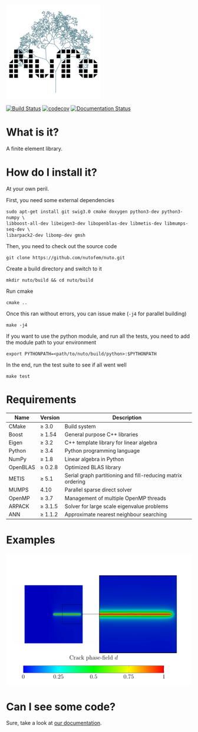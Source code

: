 ![alt text](doc/images/NuTo_logo.png "NuTo logo")

[![Build Status](https://travis-ci.org/nutofem/nuto.svg?branch=master)](https://travis-ci.org/nutofem/nuto)
[![codecov](https://codecov.io/gh/nutofem/nuto/branch/master/graph/badge.svg)](https://codecov.io/gh/nutofem/nuto)
[![Documentation Status](https://readthedocs.org/projects/nuto/badge/?version=master)](http://nuto.readthedocs.io/en/master/?badge=master)

# What is it?

A finite element library.

# How do I install it?

At your own peril.

First, you need some external dependencies

```
sudo apt-get install git swig3.0 cmake doxygen python3-dev python3-numpy \
libboost-all-dev libeigen3-dev libopenblas-dev libmetis-dev libmumps-seq-dev \
libarpack2-dev libomp-dev gmsh
```

Then, you need to check out the source code

```
git clone https://github.com/nutofem/nuto.git
```

Create a build directory and switch to it

```
mkdir nuto/build && cd nuto/build
```

Run cmake

```
cmake ..
```

Once this ran without errors, you can issue make (`-j4` for parallel building)

```
make -j4
```

If you want to use the python module, and run all the tests, you need to add 
the module path to your environment

```
export PYTHONPATH=<path/to/nuto/build/python>:$PYTHONPATH
```

In the end, run the test suite to see if all went well

```
make test
```
# Requirements

| Name     | Version | Description                                                 |
| -------- | ------- | ----------------------------------------------------------- |
| CMake    | ≥ 3.0   | Build system                                                |
| Boost    | ≥ 1.54  | General purpose C++ libraries                               |
| Eigen    | ≥ 3.2   | C++ template library for linear algebra                     |
| Python   | ≥ 3.4   | Python programming language                                 |
| NumPy    | ≥ 1.8   | Linear algebra in Python                                    |
| OpenBLAS | ≥ 0.2.8 | Optimized BLAS library                                      |
| METIS    | ≥ 5.1   | Serial graph partitioning and fill-reducing matrix ordering |
| MUMPS    | 4.10    | Parallel sparse direct solver                               |
| OpenMP   | ≥ 3.7   | Management of multiple OpenMP threads                       |
| ARPACK   | ≥ 3.1.5 | Solver for large scale eigenvalue problems                  |
| ANN      | ≥ 1.1.2 | Approximate nearest neighbour searching                     |

# Examples

![alt text](doc/images/crack_phase_field.png "Crack phase-field for a single edge notched tension test")

# Can I see some code?

Sure, take a look at [our documentation](https://nuto.readthedocs.io/en/master/).
